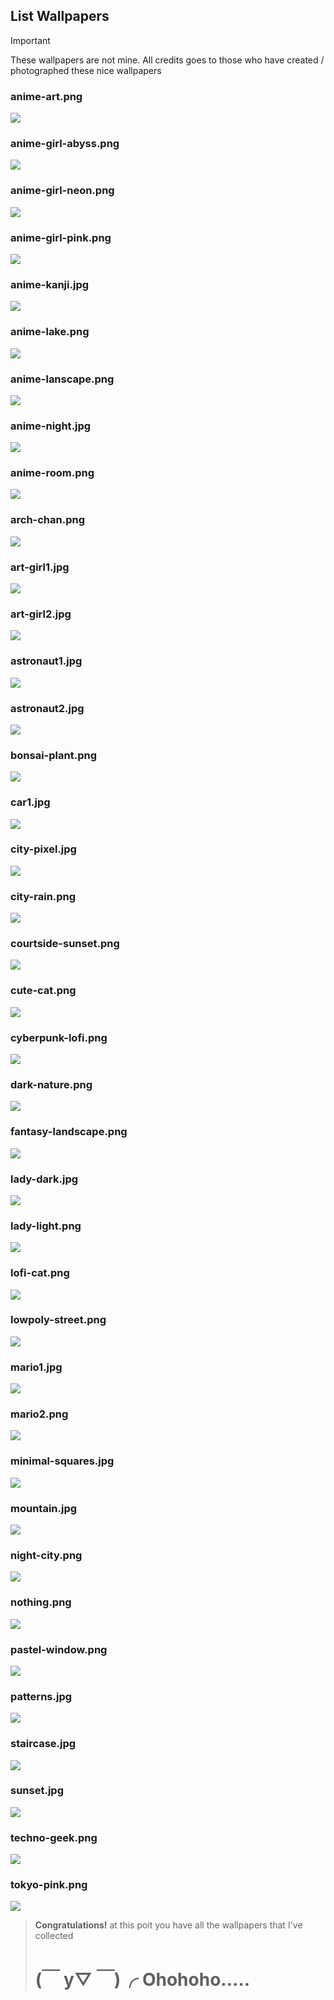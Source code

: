 ## List Wallpapers
> [!Important]
> These wallpapers are not mine. All credits goes to those who have created / photographed these nice wallpapers
### anime-art.png
![](wallpapers/anime-art.png)
### anime-girl-abyss.png
![](wallpapers/anime-girl-abyss.png)
### anime-girl-neon.png
![](wallpapers/anime-girl-neon.png)
### anime-girl-pink.png
![](wallpapers/anime-girl-pink.png)
### anime-kanji.jpg
![](wallpapers/anime-kanji.jpg)
### anime-lake.png
![](wallpapers/anime-lake.png)
### anime-lanscape.png
![](wallpapers/anime-lanscape.png)
### anime-night.jpg
![](wallpapers/anime-night.jpg)
### anime-room.png
![](wallpapers/anime-room.png)
### arch-chan.png
![](wallpapers/arch-chan.png)
### art-girl1.jpg
![](wallpapers/art-girl1.jpg)
### art-girl2.jpg
![](wallpapers/art-girl2.jpg)
### astronaut1.jpg
![](wallpapers/astronaut1.jpg)
### astronaut2.jpg
![](wallpapers/astronaut2.jpg)
### bonsai-plant.png
![](wallpapers/bonsai-plant.png)
### car1.jpg
![](wallpapers/car1.jpg)
### city-pixel.jpg
![](wallpapers/city-pixel.jpg)
### city-rain.png
![](wallpapers/city-rain.png)
### courtside-sunset.png
![](wallpapers/courtside-sunset.png)
### cute-cat.png
![](wallpapers/cute-cat.png)
### cyberpunk-lofi.png
![](wallpapers/cyberpunk-lofi.png)
### dark-nature.png
![](wallpapers/dark-nature.png)
### fantasy-landscape.png
![](wallpapers/fantasy-landscape.png)
### lady-dark.jpg
![](wallpapers/lady-dark.jpg)
### lady-light.png
![](wallpapers/lady-light.png)
### lofi-cat.png
![](wallpapers/lofi-cat.png)
### lowpoly-street.png
![](wallpapers/lowpoly-street.png)
### mario1.jpg
![](wallpapers/mario1.jpg)
### mario2.png
![](wallpapers/mario2.png)
### minimal-squares.jpg
![](wallpapers/minimal-squares.jpg)
### mountain.jpg
![](wallpapers/mountain.jpg)
### night-city.png
![](wallpapers/night-city.png)
### nothing.png
![](wallpapers/nothing.png)
### pastel-window.png
![](wallpapers/pastel-window.png)
### patterns.jpg
![](wallpapers/patterns.jpg)
### staircase.jpg
![](wallpapers/staircase.jpg)
### sunset.jpg
![](wallpapers/sunset.jpg)
### techno-geek.png
![](wallpapers/techno-geek.png)
### tokyo-pink.png
![](wallpapers/tokyo-pink.png)
> **Congratulations!** at this poit you have all the wallpapers that I've collected
> 
> # (￣ y▽ ￣)╭ Ohohoho.....

